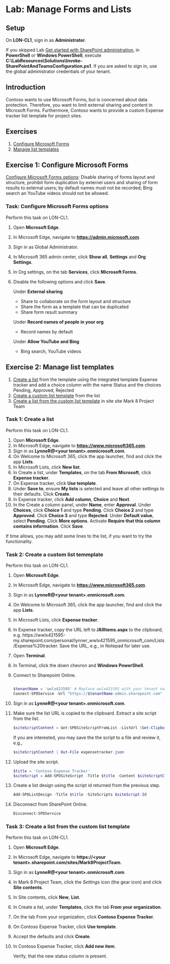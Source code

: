 # Lab: Manage Forms and Lists

## Setup

On **LON-CL1**, sign in as **Administrator**.

If you skipped Lab [Get started with SharePoint administration](/Instructions/Labs/Get-started-with-SharePoint-administration.md), in **PowerShell** or **Windows PowerShell**, execute **C:\LabResources\Solutions\Invoke-SharePointAndTeamsConfiguration.ps1**. If you are asked to sign in, use the global administrator credentials of your tenant.

## Introduction

Contoso wants to use Microsoft Forms, but is concerned about data protection. Therefore, you want to limit external sharing and content in Microsoft Forms. Furthermore, Contoso wants to provide a custom Expense tracker list template for project sites.

## Exercises

1. [Configure Microsoft Forms](#exercise-1-configure-microsoft-forms)
1. [Manage list templates](#exercise-2-manage-list-templates)

## Exercise 1: Configure Microsoft Forms

[Configure Microsoft Forms options](#task-configure-microsoft-forms-options): Disable sharing of forms layout and structure, prohibit form duplication by externel users and sharing of form results to external users; by default names must not be recorded; Bing search an YouTube videos should not be allowed.

### Task: Configure Microsoft Forms options

Perform this task on LON-CL1.

1. Open **Microsoft Edge**.
1. In Microsoft Edge, navigate to **https://admin.microsoft.com**.
1. Sign in as Global Administrator.
1. In Microsoft 365 admin center, click **Show all**, **Settings** and **Org Settings**.
1. In Org settings, on the tab **Services**, click **Microsoft Forms**.
1. Disable the following options and click **Save**.

    Under **External sharing**

    * Share to collaborate on the form layout and structure
    * Share the form as a template that can be duplicated
    * Share form result summary

    Under **Record names of people in your org**

    * Record names by default

    Under **Allow YouTube and Bing**

    * Bing search,  YouTube videos

## Exercise 2: Manage list templates

1. [Create a list](#task-1-create-a-list) from the template using the integrated template Expense tracker and add a choice column with the name Status and the choices Pending, Approved, Rejected
2. [Create a custom list template](#task-2-create-a-custom-list-temmplate) from the list
3. [Create a list from the custom list template](#task-3-create-a-list-from-the-custom-list-template) in site site Mark 8 Project Team

### Task 1: Create a list

Perform this task on LON-CL1.

1. Open **Microsoft Edge**.
1. In Microsoft Edge, navigate to **https://www.microsoft365.com**.
1. Sign in as **LynneR@\<your tenant\>.onmicrosoft.com**.
1. On Welcome to Microsoft 365, click the app launcher, find and click the app **Lists**.
1. In Microsoft Lists, click **New list**.
1. In Create a list, under **Templates**, on the tab **From Microsoft**, click **Expense tracker**.
1. On Expense tracker, click **Use template**.
1. Under **Save to**, ensure **My lists** is selected and leave all other settings to their defaults. Click **Create**.
1. In Expense tracker, click **Add column**, **Choice** and **Next**.
1. In the Create a column panel, under **Name**, enter **Approval**. Under **Choices**, click **Choice 1** and type **Pending**. Click **Choice 2** and type **Approved**. Click **Choice 3** and type **Rejected**. Under **Default value**, select **Pending**. Click **More options**. Activate **Require that this column contains information**. Click **Save**.

If time allows, you may add some lines to the list, if you want to try the functionality.

### Task 2: Create a custom list temmplate

Perform this task on LON-CL1.

1. Open **Microsoft Edge**.
1. In Microsoft Edge, navigate to **https://www.microsoft365.com**.
1. Sign in as **LynneR@\<your tenant\>.onmicrosoft.com**.
1. On Welcome to Microsoft 365, click the app launcher, find and click the app **Lists**.
1. In Microsoft Lists, click **Expense tracker**.
1. In Expense tracker, copy the URL left to **/AllItems.aspx** to the clipboard, e.g. https:\/\/wwlx421595-my.sharepoint.com\/personal\/lynner_wwlx421595_onmicrosoft_com\/Lists\/Expense%20tracker. Save the URL, e.g., in Notepad for later use.
1. Open **Terminal**.
1. In Terminal, click the down chevron and **Windows PowerShell**.
1. Connect to Sharepoint Online.

    ````powershell
    
    $tenantName = 'wwlx421595' # Replace wwlx421595 with your tenant name
    Connect-SPOService -Url "https://$tenantName-admin.sharepoint.com"
    ````

1. Sign in as **LynneR@\<your tenant\>.onmicrosoft.com**.
1. Make sure the list URL is copied to the clipboard. Extract a site script from the list.

    ````powershell
    $siteScriptContent = Get-SPOSiteScriptFromList -ListUrl (Get-Clipboard)
    ````

    If you are interested, you may save the the script to a file and review it, e.g.,

    ````powershell
    $siteScriptContent | Out-File expensetracker.json
    ````

1. Upload the site script.

    ````powershell
    $title = 'Contoso Expense Tracker'
    $siteScript = Add-SPOSiteScript -Title $title -Content $siteScriptContent
    ````

1. Create a list design using the script id returned from the previous step.

    ````powershell
    Add-SPOListDesign -Title $title -SiteScripts $siteScript.Id
    ````

1. Disconnect from SharePoint Online.

    ```powershell
    Disconnect-SPOService
    ````

### Task 3: Create a list from the custom list template

Perform this task on LON-CL1.

1. Open **Microsoft Edge**.
1. In Microsoft Edge, navigate to **https:\/\/\<your tenant\>\.sharepoint.com\/sites\/Mark8ProjectTeam**.
1. Sign in as **LynneR@\<your tenant\>.onmicrosoft.com**.
1. In Mark 8 Project Team, click the *Settings* icon (the gear icon) and click **Site contents**.
1. In Site contents, click **New**, **List**.
1. In Create a list, under **Templates**, click the tab **From your organization**.
1. On the tab From your organization, click **Contoso Expense Tracker**.
1. On Contoso Expense Tracker, click **Use template**.
1. Accept the defaults and click **Create**.
1. In Contoso Expense Tracker, click **Add new item**.

    Verify, that the new status column is present.
